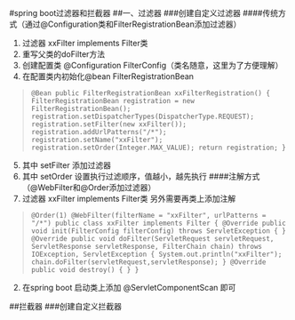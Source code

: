 #spring boot过滤器和拦截器
##一、过滤器
###创建自定义过滤器
####传统方式（通过@Configuration类和FilterRegistrationBean添加过滤器）
1. 过滤器 xxFilter implements Filter类
2. 重写父类的doFilter方法
3. 创建配置类 @Configuration FilterConfig（类名随意，这里为了方便理解）
4. 在配置类内初始化@bean FilterRegistrationBean

>``@Bean
      public FilterRegistrationBean xxFilterRegistration() {
          FilterRegistrationBean registration = new FilterRegistrationBean();
          registration.setDispatcherTypes(DispatcherType.REQUEST);
          registration.setFilter(new xxFilter());
          registration.addUrlPatterns("/*");
          registration.setName("xxFilter");
          registration.setOrder(Integer.MAX_VALUE);
          return registration;
      }``
5. 其中 setFilter 添加过滤器
6. 其中 setOrder 设置执行过滤顺序，值越小，越先执行
####注解方式（@WebFilter和@Order添加过滤器）
1. 过滤器 xxFilter implements Filter类 另外需要再类上添加注解

>``@Order(1)
  @WebFilter(filterName = "xxFilter", urlPatterns = "/*")
  public class xxFilter implements Filter {
      @Override
      public void init(FilterConfig filterConfig) throws ServletException {
      }
      @Override
      public void doFilter(ServletRequest servletRequest, ServletResponse servletResponse, FilterChain chain)
              throws IOException, ServletException {
          System.out.println("xxFilter");
          chain.doFilter(servletRequest,servletResponse);
      }
      @Override
      public void destroy() {
      }
  }``
2.  在spring boot 启动类上添加 @ServletComponentScan 即可

##拦截器
###创建自定义拦截器
                      